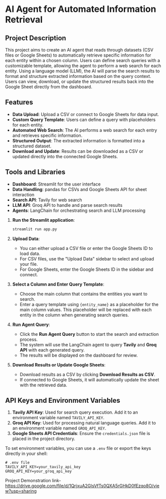 # AI Agent for Automated Information Retrieval

## Project Description

This project aims to create an AI agent that reads through datasets (CSV files or Google Sheets) to automatically retrieve specific information for each entity within a chosen column. Users can define search queries with a customizable template, allowing the agent to perform a web search for each entity. Using a language model (LLM), the AI will parse the search results to format and structure extracted information based on the query context. Users can view, download, or update the structured results back into the Google Sheet directly from the dashboard.

## Features

- **Data Upload**: Upload a CSV or connect to Google Sheets for data input.
- **Custom Query Template**: Users can define a query with placeholders for each entity.
- **Automated Web Search**: The AI performs a web search for each entry and retrieves specific information.
- **Structured Output**: The extracted information is formatted into a structured dataset.
- **Download and Update**: Results can be downloaded as a CSV or updated directly into the connected Google Sheets.

## Tools and Libraries

- **Dashboard**: Streamlit for the user interface
- **Data Handling**: pandas for CSVs and Google Sheets API for sheet interaction
- **Search API**: Tavily for web search
- **LLM API**: Groq API to handle and parse search results
- **Agents**: LangChain for orchestrating search and LLM processing




1. **Run the Streamlit application**:
    ```bash
    streamlit run app.py
    ```


2. **Upload Data**:
   - You can either upload a CSV file or enter the Google Sheets ID to load data.
   - For CSV files, use the "Upload Data" sidebar to select and upload your file.
   - For Google Sheets, enter the Google Sheets ID in the sidebar and connect.

3. **Select a Column and Enter Query Template**:
   - Choose the main column that contains the entities you want to search.
   - Enter a query template using `{entity_name}` as a placeholder for the main column values. This placeholder will be replaced with each entity in the column when generating search queries.


4. **Run Agent Query**:
   - Click the **Run Agent Query** button to start the search and extraction process.
   - The system will use the LangChain agent to query **Tavily** and **Groq API** with each generated query.
   - The results will be displayed on the dashboard for review.




5. **Download Results or Update Google Sheets**:
   - Download results as a CSV by clicking **Download Results as CSV**.
   - If connected to Google Sheets, it will automatically update the sheet with the retrieved data.




## API Keys and Environment Variables

1. **Tavily API Key**: Used for search query execution. Add it to an environment variable named `TAVILY_API_KEY`.
2. **Groq API Key**: Used for processing natural language queries. Add it to an environment variable named `GROQ_API_KEY`.
3. **Google Sheets API Credentials**: Ensure the `credentials.json` file is placed in the project directory.

To set environment variables, you can use a `.env` file or export the keys directly in your shell:

```plaintext
# .env file
TAVILY_API_KEY=your_tavily_api_key
GROQ_API_KEY=your_groq_api_key
```
Project Demonstration
link-https://drive.google.com/file/d/1QrjxuA2GlsVfTs0QXA5rGHkD0fEzqo8O/view?usp=sharing
